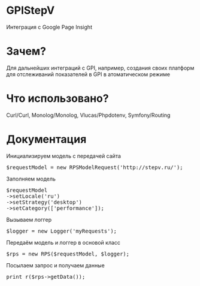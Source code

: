 # GPIStepV
Интеграция с Google Page Insight 

# Зачем?
Для дальнейших интеграций с GPI, например, 
создания своих платформ для отслеживаний показателей 
в GPI в атоматическом режиме

# Что использовано?
Curl/Curl, Monolog/Monolog, Vlucas/Phpdotenv, Symfony/Routing

# Документация
Инициализируем модель с передачей сайта
<pre>
$requestModel = new RPSModelRequest('http://stepv.ru/');
</pre>
Заполняем модель
<pre>
$requestModel
->setLocale('ru')
->setStrategy('desktop')
->setCategory(['performance']);
</pre>

Вызываем логгер
<pre>
$logger = new Logger('myRequests');
</pre>

Передаём модель и логгер в основой класс
<pre>
$rps = new RPS($requestModel, $logger);
</pre>

Посылаем запрос и получаем данные

<pre>
print_r($rps->getData());
</pre>